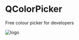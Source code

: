 # QColorPicker
Free colour picker for developers

![logo](https://user-images.githubusercontent.com/17520035/126879368-ae52b119-68e6-4ab5-aef0-805ad4031a92.png)
